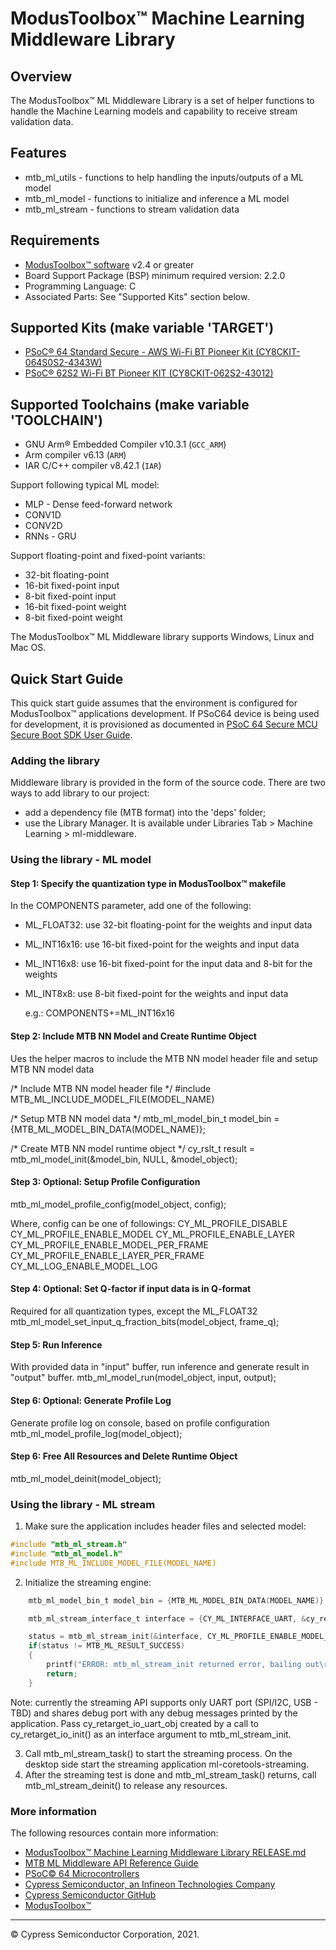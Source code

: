 # ModusToolbox™ Machine Learning Middleware Library

## Overview
The ModusToolbox™ ML Middleware Library is a set of helper functions to handle the Machine Learning models and capability to receive stream validation data.

## Features
* mtb_ml_utils  - functions to help handling the inputs/outputs of a ML model
* mtb_ml_model  - functions to initialize and inference a ML model
* mtb_ml_stream - functions to stream validation data

## Requirements

* [ModusToolbox™ software](https://www.cypress.com/products/modustoolbox-software-environment) v2.4 or greater
* Board Support Package (BSP) minimum required version: 2.2.0
* Programming Language: C
* Associated Parts: See "Supported Kits" section below.

## Supported Kits (make variable 'TARGET')

* [PSoC® 64 Standard Secure - AWS Wi-Fi BT Pioneer Kit (CY8CKIT-064S0S2-4343W)](https://www.cypress.com/documentation/development-kitsboards/psoc-64-standard-secure-aws-wi-fi-bt-pioneer-kit-cy8ckit)
* [PSoC® 62S2 Wi-Fi BT Pioneer KIT (CY8CKIT-062S2-43012)](https://www.cypress.com/documentation/development-kitsboards/psoc-62s2-wi-fi-bt-pioneer-kit-cy8ckit-062s2-43012)

## Supported Toolchains (make variable 'TOOLCHAIN')

* GNU Arm® Embedded Compiler v10.3.1 (`GCC_ARM`)
* Arm compiler v6.13 (`ARM`)
* IAR C/C++ compiler v8.42.1 (`IAR`)

Support following typical ML model:
* MLP - Dense feed-forward network
* CONV1D
* CONV2D
* RNNs - GRU

Support floating-point and fixed-point variants:
* 32-bit floating-point
* 16-bit fixed-point input
* 8-bit fixed-point input
* 16-bit fixed-point weight
* 8-bit fixed-point weight

The ModusToolbox™ ML Middleware library supports Windows, Linux and Mac OS.

## Quick Start Guide

This quick start guide assumes that the environment is configured for ModusToolbox™ applications development. If PSoC64 device is being used for development, it is provisioned as documented in [PSoC 64 Secure MCU Secure Boot SDK User Guide](www.cypress.com/documentation/software-and-drivers/psoc-64-secure-mcu-secure-boot-sdk-user-guide).
### Adding the library

Middleware library is provided in the form of the source code. There are two ways to add library to our project:

* add a dependency file (MTB format) into the 'deps' folder;
* use the Library Manager. It is available under Libraries Tab >  Machine Learning > ml-middleware.

### Using the library - ML model
#### Step 1: Specify the quantization type in ModusToolbox™ makefile

In the COMPONENTS parameter, add one of the following:
* ML_FLOAT32: use 32-bit floating-point for the weights and input data
* ML_INT16x16: use 16-bit fixed-point for the weights and input data
* ML_INT16x8: use 16-bit fixed-point for the input data and 8-bit for the weights
* ML_INT8x8: use 8-bit fixed-point for the weights and input data

  e.g.: COMPONENTS+=ML_INT16x16

#### Step 2: Include MTB NN Model and Create Runtime Object

Ues the helper macros to include the MTB NN model header file and setup MTB NN model data

/* Include MTB NN model header file */
#include MTB_ML_INCLUDE_MODEL_FILE(MODEL_NAME)

/* Setup MTB NN model data */
mtb_ml_model_bin_t model_bin = {MTB_ML_MODEL_BIN_DATA(MODEL_NAME)};

/* Create MTB NN model runtime object */
 cy_rslt_t result = mtb_ml_model_init(&model_bin, NULL, &model_object);

#### Step 3: Optional: Setup Profile Configuration

mtb_ml_model_profile_config(model_object, config);

Where, config can be one of followings:
    CY_ML_PROFILE_DISABLE
    CY_ML_PROFILE_ENABLE_MODEL
    CY_ML_PROFILE_ENABLE_LAYER
    CY_ML_PROFILE_ENABLE_MODEL_PER_FRAME
    CY_ML_PROFILE_ENABLE_LAYER_PER_FRAME
    CY_ML_LOG_ENABLE_MODEL_LOG

#### Step 4: Optional: Set Q-factor if input data is in Q-format

Required for all quantization types, except the ML_FLOAT32
mtb_ml_model_set_input_q_fraction_bits(model_object, frame_q);

#### Step 5: Run Inference

With provided data in "input" buffer, run inference and generate result in "output" buffer.
mtb_ml_model_run(model_object, input, output);

#### Step 6: Optional: Generate Profile Log

Generate profile log on console, based on profile configuration
mtb_ml_model_profile_log(model_object);

#### Step 6: Free All Resources and Delete Runtime Object
mtb_ml_model_deinit(model_object);

### Using the library - ML stream

1. Make sure the application includes header files and selected model:
```c
#include "mtb_ml_stream.h"
#include "mtb_ml_model.h"
#include MTB_ML_INCLUDE_MODEL_FILE(MODEL_NAME)
```

2. Initialize the streaming engine:
```c
    mtb_ml_model_bin_t model_bin = {MTB_ML_MODEL_BIN_DATA(MODEL_NAME)};

    mtb_ml_stream_interface_t interface = {CY_ML_INTERFACE_UART, &cy_retarget_io_uart_obj};

    status = mtb_ml_stream_init(&interface, CY_ML_PROFILE_ENABLE_MODEL_PER_FRAME, &model_bin);
    if(status != MTB_ML_RESULT_SUCCESS)
    {
        printf("ERROR: mtb_ml_stream_init returned error, bailing out\r\n");
        return;
    }
```

Note: currently the streaming API supports only UART port (SPI/I2C, USB - TBD) and shares debug port with any debug messages printed by the application. Pass cy_retarget_io_uart_obj created by a call to cy_retarget_io_init() as an interface argument to mtb_ml_stream_init.

3. Call mtb_ml_stream_task() to start the streaming process. On the desktop side start the streaming application ml-coretools-streaming.
4. After the streaming test is done and mtb_ml_stream_task() returns, call mtb_ml_stream_deinit() to release any resources.

### More information
The following resources contain more information:
* [ModusToolbox™ Machine Learning Middleware Library RELEASE.md](./RELEASE.md)
* [MTB ML Middleware API Reference Guide](https://infineon.github.io/ml-middleware/html/index.html)
* [PSoC© 64 Microcontrollers](https://www.cypress.com/products/psoc-64-microcontrollers-arm-cortex-m4m0)
* [Cypress Semiconductor, an Infineon Technologies Company](http://www.cypress.com)
* [Cypress Semiconductor GitHub](https://github.com/Infineon)
* [ModusToolbox™](https://www.cypress.com/products/modustoolbox)

---
© Cypress Semiconductor Corporation, 2021.
